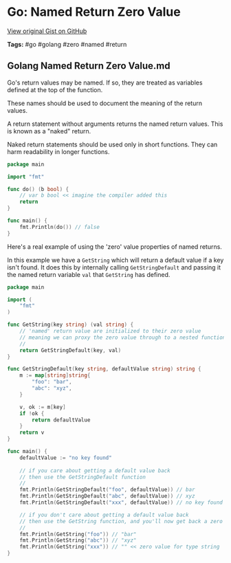 # Go: Named Return Zero Value 

[View original Gist on GitHub](https://gist.github.com/Integralist/47e0f8f848ea67f93fc29b754f02cca7)

**Tags:** #go #golang #zero #named #return

## Golang Named Return Zero Value.md

Go's return values may be named. If so, they are treated as variables defined at the top of the function.

These names should be used to document the meaning of the return values.

A return statement without arguments returns the named return values. This is known as a "naked" return.

Naked return statements should be used only in short functions. They can harm readability in longer functions.

```go
package main

import "fmt"

func do() (b bool) {
    // var b bool << imagine the compiler added this
	return
}

func main() {
	fmt.Println(do()) // false
}
```

Here's a real example of using the 'zero' value properties of named returns.

In this example we have a `GetString` which will return a default value if a key isn't found. It does this by internally calling `GetStringDefault` and passing it the named return variable `val` that `GetString` has defined.

```go
package main

import (
	"fmt"
)

func GetString(key string) (val string) {
	// 'named' return value are initialized to their zero value
	// meaning we can proxy the zero value through to a nested function
	//
	return GetStringDefault(key, val)
}

func GetStringDefault(key string, defaultValue string) string {
	m := map[string]string{
		"foo": "bar",
		"abc": "xyz",
	}

	v, ok := m[key]
	if !ok {
		return defaultValue
	}
	return v
}

func main() {
	defaultValue := "no key found"
	
	// if you care about getting a default value back
	// then use the GetStringDefault function
	//
	fmt.Println(GetStringDefault("foo", defaultValue)) // bar
	fmt.Println(GetStringDefault("abc", defaultValue)) // xyz
	fmt.Println(GetStringDefault("xxx", defaultValue)) // no key found

	// if you don't care about getting a default value back
	// then use the GetString function, and you'll now get back a zero value
	//
	fmt.Println(GetString("foo")) // "bar"
	fmt.Println(GetString("abc")) // "xyz"
	fmt.Println(GetString("xxx")) // "" << zero value for type string
}
```


